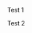 <p>Test 1</p>
<script src="https://kingsdigitallab.github.io/sdlc-for-rse/js/mermaid.min.js"></script> <script>mermaid.initialize({startOnLoad:true});</script>
<p>Test 2</p>

